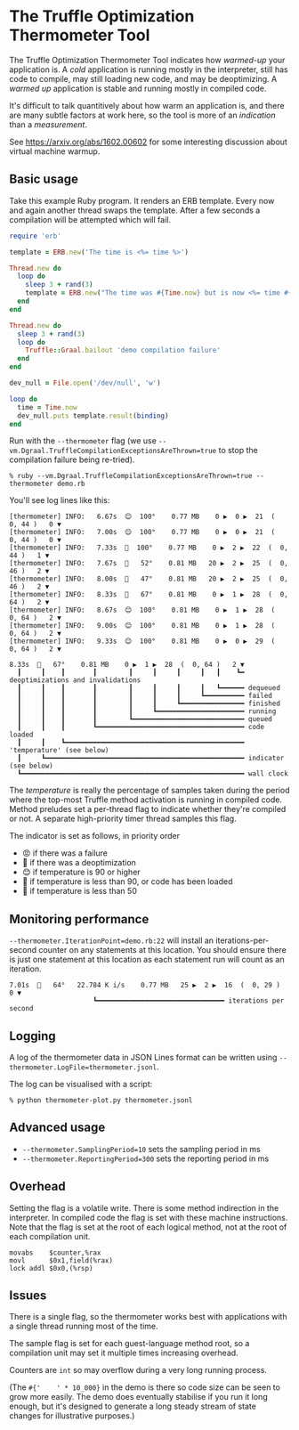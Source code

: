 # The Truffle Optimization Thermometer Tool

The Truffle Optimization Thermometer Tool indicates how *warmed-up* your
application is. A *cold* application is running mostly in the interpreter, still
has code to compile, may still loading new code, and may be deoptimizing. A
*warmed up* application is stable and running mostly in compiled code.

It's difficult to talk quantitively about how warm an application is, and there
are many subtle factors at work here, so the tool is more of an *indication* than
a *measurement*.

See https://arxiv.org/abs/1602.00602 for some interesting discussion about
virtual machine warmup.

## Basic usage

Take this example Ruby program. It renders an ERB template. Every now and again
another thread swaps the template. After a few seconds a compilation will be
attempted which will fail.

```ruby
require 'erb'

template = ERB.new('The time is <%= time %>')

Thread.new do
  loop do
    sleep 3 + rand(3)
    template = ERB.new("The time was #{Time.now} but is now <%= time #{'    ' * 10_000} %>")
  end
end

Thread.new do
  sleep 3 + rand(3)
  loop do
    Truffle::Graal.bailout 'demo compilation failure'
  end
end

dev_null = File.open('/dev/null', 'w')

loop do
  time = Time.now
  dev_null.puts template.result(binding)
end
```

Run with the `--thermometer` flag (we use
`--vm.Dgraal.TruffleCompilationExceptionsAreThrown=true` to stop the
compilation failure being re-tried).

```
% ruby --vm.Dgraal.TruffleCompilationExceptionsAreThrown=true --thermometer demo.rb
```

You'll see log lines like this:

```
[thermometer] INFO:   6.67s  😊  100°    0.77 MB    0 ▶  0 ▶  21  (  0, 44 )   0 ▼
[thermometer] INFO:   7.00s  😊  100°    0.77 MB    0 ▶  0 ▶  21  (  0, 44 )   0 ▼
[thermometer] INFO:   7.33s  🤮  100°    0.77 MB    0 ▶  2 ▶  22  (  0, 44 )   1 ▼
[thermometer] INFO:   7.67s  🤮   52°    0.81 MB   20 ▶  2 ▶  25  (  0, 46 )   2 ▼
[thermometer] INFO:   8.00s  🥶   47°    0.81 MB   20 ▶  2 ▶  25  (  0, 46 )   2 ▼
[thermometer] INFO:   8.33s  🤔   67°    0.81 MB    0 ▶  1 ▶  28  (  0, 64 )   2 ▼
[thermometer] INFO:   8.67s  😊  100°    0.81 MB    0 ▶  1 ▶  28  (  0, 64 )   2 ▼
[thermometer] INFO:   9.00s  😊  100°    0.81 MB    0 ▶  1 ▶  28  (  0, 64 )   2 ▼
[thermometer] INFO:   9.33s  😊  100°    0.81 MB    0 ▶  0 ▶  29  (  0, 64 )   2 ▼
```

```
8.33s  🤔   67°    0.81 MB    0 ▶  1 ▶  28  (  0, 64 )   2 ▼
  ┃     ┃    ┃       ┃        ┃     ┃     ┃     ┃   ┃    ┗━ deoptimizations and invalidations
  ┃     ┃    ┃       ┃        ┃     ┃     ┃     ┃   ┗━━━━━━ dequeued
  ┃     ┃    ┃       ┃        ┃     ┃     ┃     ┗━━━━━━━━━━ failed
  ┃     ┃    ┃       ┃        ┃     ┃     ┗━━━━━━━━━━━━━━━━ finished
  ┃     ┃    ┃       ┃        ┃     ┗━━━━━━━━━━━━━━━━━━━━━━ running
  ┃     ┃    ┃       ┃        ┗━━━━━━━━━━━━━━━━━━━━━━━━━━━━ queued
  ┃     ┃    ┃       ┗━━━━━━━━━━━━━━━━━━━━━━━━━━━━━━━━━━━━━ code loaded
  ┃     ┃    ┗━━━━━━━━━━━━━━━━━━━━━━━━━━━━━━━━━━━━━━━━━━━━━ 'temperature' (see below)
  ┃     ┗━━━━━━━━━━━━━━━━━━━━━━━━━━━━━━━━━━━━━━━━━━━━━━━━━━ indicator (see below)
  ┗━━━━━━━━━━━━━━━━━━━━━━━━━━━━━━━━━━━━━━━━━━━━━━━━━━━━━━━━ wall clock
```

The *temperature* is really the percentage of samples taken during the period
where the top-most Truffle method activation is running in compiled code. Method
preludes set a per-thread flag to indicate whether they're compiled or not. A
separate high-priority timer thread samples this flag.

The indicator is set as follows, in priority order

* 😡 if there was a failure
* 🤮 if there was a deoptimization
* 😊 if temperature is 90 or higher
* 🤔 if temperature is less than 90, or code has been loaded
* 🥶 if temperature is less than 50

## Monitoring performance

`--thermometer.IterationPoint=demo.rb:22` will install an iterations-per-second
counter on any statements at this location. You should ensure there is just one
statement at this location as each statement run will count as an iteration.

```
7.01s  🤔   64°   22.784 K i/s    0.77 MB   25 ▶  2 ▶  16  (  0, 29 )   0 ▼
                     ┗━━━━━━━━━━━━━━━━━━━━━━━━━━━━━━━━ iterations per second
```

## Logging

A log of the thermometer data in JSON Lines format can be written using
`--thermometer.LogFile=thermometer.jsonl`.

The log can be visualised with a script:

```
% python thermometer-plot.py thermometer.jsonl
```

## Advanced usage

* `--thermometer.SamplingPeriod=10` sets the sampling period in ms
* `--thermometer.ReportingPeriod=300` sets the reporting period in ms

## Overhead

Setting the flag is a volatile write. There is some method indirection in the
interpreter. In compiled code the flag is set with these machine instructions.
Note that the flag is set at the root of each logical method, not at the root of
each compilation unit.

```
movabs    $counter,%rax
movl      $0x1,field(%rax)
lock addl $0x0,(%rsp)
```

## Issues

There is a single flag, so the thermometer works best with applications with a
single thread running most of the time.

The sample flag is set for each guest-language method root, so a compilation
unit may set it multiple times increasing overhead.

Counters are `int` so may overflow during a very long running process.

(The `#{'    ' * 10_000}` in the demo is there so code size can be seen to grow
more easily. The demo does eventually stabilise if you run it long enough, but
it's designed to generate a long steady stream of state changes for illustrative
purposes.)
